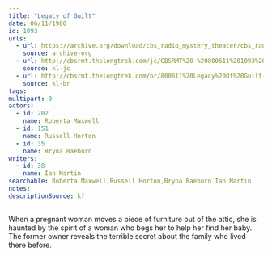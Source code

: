 ```yaml
---
title: "Legacy of Guilt"
date: 06/11/1980
id: 1093
urls: 
  - url: https://archive.org/download/cbs_radio_mystery_theater/cbs_radio_mystery_theater-1051-1100.zip/cbs_radio_mystery_theater-1051-1100%2Fcbsrmt_1093_legacy_of_guilt.mp3
    source: archive-org
  - url: http://cbsrmt.thelongtrek.com/jc/CBSRMT%20-%20800611%201093%20Legacy%20Of%20Guilt%20vbr%20jt_jc.mp3
    source: kl-jc
  - url: http://cbsrmt.thelongtrek.com/br/800611%20Legacy%20Of%20Guilt-WBBM.mp3
    source: kl-br
tags: 
multipart: 0
actors:  
  - id: 202
    name: Roberta Maxwell  
  - id: 151
    name: Russell Horton  
  - id: 35
    name: Bryna Raeburn
writers:  
  - id: 38
    name: Ian Martin
searchable: Roberta Maxwell,Russell Horton,Bryna Raeburn Ian Martin
notes: 
descriptionSource: kf
---
```

When a pregnant woman moves a piece of furniture out of the attic, she is haunted by the spirit of a woman who begs her to help her find her baby. The former owner reveals the terrible secret about the family who lived there before.